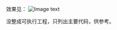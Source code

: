 效果见：
![Image text](https://github.com/gloxing/treeRule/blob/master/%E6%95%88%E6%9E%9C.png)


没整成可执行工程，只列出主要代码，供参考。